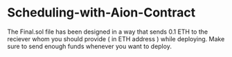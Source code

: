 # Scheduling-with-Aion-Contract

The Final.sol file has been designed in a way that sends 0.1 ETH to the reciever whom you should provide ( in ETH address ) while deploying. Make sure to send enough funds whenever you want to deploy.
